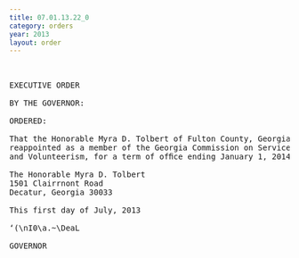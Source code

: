 ```yaml
---
title: 07.01.13.22_0
category: orders
year: 2013
layout: order
---
```


<pre> 

EXECUTIVE ORDER

BY THE GOVERNOR:

ORDERED:

That the Honorable Myra D. Tolbert of Fulton County, Georgia, is
reappointed as a member of the Georgia Commission on Service
and Volunteerism, for a term of ofﬁce ending January 1, 2014.

The Honorable Myra D. Tolbert
1501 Clairrnont Road
Decatur, Georgia 30033

This first day of July, 2013

‘(\nI0\a.~\DeaL

GOVERNOR

</pre>
